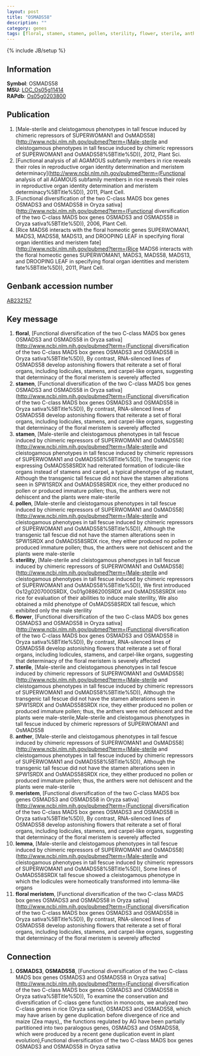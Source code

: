 ```yaml
---
layout: post
title: "OSMADS58"
description: ""
category: genes
tags: [floral, stamen, stamen, pollen, sterility, flower, sterile, anther, meristem, lemma, floral meristem]
---
```

{% include JB/setup %}

## Information
__Symbol__: OSMADS58  
__MSU__: [LOC_Os05g11414](http://rice.plantbiology.msu.edu/cgi-bin/ORF_infopage.cgi?orf=LOC_Os05g11414)  
__RAPdb__: [Os05g0203800](http://rapdb.dna.affrc.go.jp/viewer/gbrowse_details/irgsp1?name=Os05g0203800)  

## Publication
1. [Male-sterile and cleistogamous phenotypes in tall fescue induced by chimeric repressors of SUPERWOMAN1 and OsMADS58](http://www.ncbi.nlm.nih.gov/pubmed?term=(Male-sterile and cleistogamous phenotypes in tall fescue induced by chimeric repressors of SUPERWOMAN1 and OsMADS58%5BTitle%5D)), 2012, Plant Sci.
2. [Functional analysis of all AGAMOUS subfamily members in rice reveals their roles in reproductive organ identity determination and meristem determinacy](http://www.ncbi.nlm.nih.gov/pubmed?term=(Functional analysis of all AGAMOUS subfamily members in rice reveals their roles in reproductive organ identity determination and meristem determinacy%5BTitle%5D)), 2011, Plant Cell.
3. [Functional diversification of the two C-class MADS box genes OSMADS3 and OSMADS58 in Oryza sativa](http://www.ncbi.nlm.nih.gov/pubmed?term=(Functional diversification of the two C-class MADS box genes OSMADS3 and OSMADS58 in Oryza sativa%5BTitle%5D)), 2006, Plant Cell.
4. [Rice MADS6 interacts with the floral homeotic genes SUPERWOMAN1, MADS3, MADS58, MADS13, and DROOPING LEAF in specifying floral organ identities and meristem fate](http://www.ncbi.nlm.nih.gov/pubmed?term=(Rice MADS6 interacts with the floral homeotic genes SUPERWOMAN1, MADS3, MADS58, MADS13, and DROOPING LEAF in specifying floral organ identities and meristem fate%5BTitle%5D)), 2011, Plant Cell.

## Genbank accession number
[AB232157](http://www.ncbi.nlm.nih.gov/nuccore/AB232157)

## Key message
1. __floral__, [Functional diversification of the two C-class MADS box genes OSMADS3 and OSMADS58 in Oryza sativa](http://www.ncbi.nlm.nih.gov/pubmed?term=(Functional diversification of the two C-class MADS box genes OSMADS3 and OSMADS58 in Oryza sativa%5BTitle%5D)),  By contrast, RNA-silenced lines of OSMADS58 develop astonishing flowers that reiterate a set of floral organs, including lodicules, stamens, and carpel-like organs, suggesting that determinacy of the floral meristem is severely affected
2. __stamen__, [Functional diversification of the two C-class MADS box genes OSMADS3 and OSMADS58 in Oryza sativa](http://www.ncbi.nlm.nih.gov/pubmed?term=(Functional diversification of the two C-class MADS box genes OSMADS3 and OSMADS58 in Oryza sativa%5BTitle%5D)),  By contrast, RNA-silenced lines of OSMADS58 develop astonishing flowers that reiterate a set of floral organs, including lodicules, stamens, and carpel-like organs, suggesting that determinacy of the floral meristem is severely affected
3. __stamen__, [Male-sterile and cleistogamous phenotypes in tall fescue induced by chimeric repressors of SUPERWOMAN1 and OsMADS58](http://www.ncbi.nlm.nih.gov/pubmed?term=(Male-sterile and cleistogamous phenotypes in tall fescue induced by chimeric repressors of SUPERWOMAN1 and OsMADS58%5BTitle%5D)),  The transgenic rice expressing OsMADS58SRDX had reiterated formation of lodicule-like organs instead of stamens and carpel, a typical phenotype of ag mutant, Although the transgenic tall fescue did not have the stamen alterations seen in SPW1SRDX and OsMADS58SRDX rice, they either produced no pollen or produced immature pollen; thus, the anthers were not dehiscent and the plants were male-sterile
4. __pollen__, [Male-sterile and cleistogamous phenotypes in tall fescue induced by chimeric repressors of SUPERWOMAN1 and OsMADS58](http://www.ncbi.nlm.nih.gov/pubmed?term=(Male-sterile and cleistogamous phenotypes in tall fescue induced by chimeric repressors of SUPERWOMAN1 and OsMADS58%5BTitle%5D)),  Although the transgenic tall fescue did not have the stamen alterations seen in SPW1SRDX and OsMADS58SRDX rice, they either produced no pollen or produced immature pollen; thus, the anthers were not dehiscent and the plants were male-sterile
5. __sterility__, [Male-sterile and cleistogamous phenotypes in tall fescue induced by chimeric repressors of SUPERWOMAN1 and OsMADS58](http://www.ncbi.nlm.nih.gov/pubmed?term=(Male-sterile and cleistogamous phenotypes in tall fescue induced by chimeric repressors of SUPERWOMAN1 and OsMADS58%5BTitle%5D)),  We first introduced Os12g0207000SRDX, Os01g0886200SRDX and OsMADS58SRDX into rice for evaluation of their abilities to induce male sterility, We also obtained a mild phenotype of OsMADS58SRDX tall fescue, which exhibited only the male sterility
6. __flower__, [Functional diversification of the two C-class MADS box genes OSMADS3 and OSMADS58 in Oryza sativa](http://www.ncbi.nlm.nih.gov/pubmed?term=(Functional diversification of the two C-class MADS box genes OSMADS3 and OSMADS58 in Oryza sativa%5BTitle%5D)),  By contrast, RNA-silenced lines of OSMADS58 develop astonishing flowers that reiterate a set of floral organs, including lodicules, stamens, and carpel-like organs, suggesting that determinacy of the floral meristem is severely affected
7. __sterile__, [Male-sterile and cleistogamous phenotypes in tall fescue induced by chimeric repressors of SUPERWOMAN1 and OsMADS58](http://www.ncbi.nlm.nih.gov/pubmed?term=(Male-sterile and cleistogamous phenotypes in tall fescue induced by chimeric repressors of SUPERWOMAN1 and OsMADS58%5BTitle%5D)),  Although the transgenic tall fescue did not have the stamen alterations seen in SPW1SRDX and OsMADS58SRDX rice, they either produced no pollen or produced immature pollen; thus, the anthers were not dehiscent and the plants were male-sterile,Male-sterile and cleistogamous phenotypes in tall fescue induced by chimeric repressors of SUPERWOMAN1 and OsMADS58
8. __anther__, [Male-sterile and cleistogamous phenotypes in tall fescue induced by chimeric repressors of SUPERWOMAN1 and OsMADS58](http://www.ncbi.nlm.nih.gov/pubmed?term=(Male-sterile and cleistogamous phenotypes in tall fescue induced by chimeric repressors of SUPERWOMAN1 and OsMADS58%5BTitle%5D)),  Although the transgenic tall fescue did not have the stamen alterations seen in SPW1SRDX and OsMADS58SRDX rice, they either produced no pollen or produced immature pollen; thus, the anthers were not dehiscent and the plants were male-sterile
9. __meristem__, [Functional diversification of the two C-class MADS box genes OSMADS3 and OSMADS58 in Oryza sativa](http://www.ncbi.nlm.nih.gov/pubmed?term=(Functional diversification of the two C-class MADS box genes OSMADS3 and OSMADS58 in Oryza sativa%5BTitle%5D)),  By contrast, RNA-silenced lines of OSMADS58 develop astonishing flowers that reiterate a set of floral organs, including lodicules, stamens, and carpel-like organs, suggesting that determinacy of the floral meristem is severely affected
10. __lemma__, [Male-sterile and cleistogamous phenotypes in tall fescue induced by chimeric repressors of SUPERWOMAN1 and OsMADS58](http://www.ncbi.nlm.nih.gov/pubmed?term=(Male-sterile and cleistogamous phenotypes in tall fescue induced by chimeric repressors of SUPERWOMAN1 and OsMADS58%5BTitle%5D)),  Some lines of OsMADS58SRDX tall fescue showed a cleistogamous phenotype in which the lodicules were homeotically transformed into lemma-like organs
11. __floral meristem__, [Functional diversification of the two C-class MADS box genes OSMADS3 and OSMADS58 in Oryza sativa](http://www.ncbi.nlm.nih.gov/pubmed?term=(Functional diversification of the two C-class MADS box genes OSMADS3 and OSMADS58 in Oryza sativa%5BTitle%5D)),  By contrast, RNA-silenced lines of OSMADS58 develop astonishing flowers that reiterate a set of floral organs, including lodicules, stamens, and carpel-like organs, suggesting that determinacy of the floral meristem is severely affected

## Connection
1. __OSMADS3__, __OSMADS58__, [Functional diversification of the two C-class MADS box genes OSMADS3 and OSMADS58 in Oryza sativa](http://www.ncbi.nlm.nih.gov/pubmed?term=(Functional diversification of the two C-class MADS box genes OSMADS3 and OSMADS58 in Oryza sativa%5BTitle%5D)),  To examine the conservation and diversification of C-class gene function in monocots, we analyzed two C-class genes in rice (Oryza sativa), OSMADS3 and OSMADS58, which may have arisen by gene duplication before divergence of rice and maize (Zea mays),, the functions regulated by AG have been partially partitioned into two paralogous genes, OSMADS3 and OSMADS58, which were produced by a recent gene duplication event in plant evolution),Functional diversification of the two C-class MADS box genes OSMADS3 and OSMADS58 in Oryza sativa


